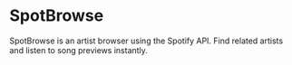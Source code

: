 # SpotBrowse

SpotBrowse is an artist browser using the Spotify API. Find related artists and listen to song previews instantly.
